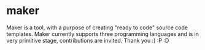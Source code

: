 # maker
Maker is a tool, with a purpose of creating "ready to code" source code templates. Maker currently supports three programming languages and is in very primitive stage, contributions are invited. Thank you :) :P :D
